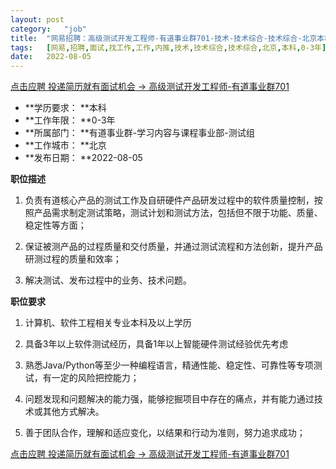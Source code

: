 ```yaml
---
layout:	post
category:	"job"
title:	"网易招聘：高级测试开发工程师-有道事业群701-技术-技术综合-技术综合-北京本科0-3年"
tags:	[网易,招聘,面试,找工作,工作,内推,技术,技术综合,技术综合,北京,本科,0-3年]
date:	2022-08-05
---
```


[点击应聘 投递简历就有面试机会 ->  高级测试开发工程师-有道事业群701](http://mobile.bole.netease.com/bole/boleDetail?id=42147&employeeId=346f03c3cda5f04c&key=all)



- **学历要求： **本科
- **工作年限： **0-3年
- **所属部门： **有道事业群-学习内容与课程事业部-测试组
- **工作城市： **北京
- **发布日期： **2022-08-05



**职位描述**

1. 负责有道核心产品的测试工作及自研硬件产品研发过程中的软件质量控制，按照产品需求制定测试策略，测试计划和测试方法，包括但不限于功能、质量、稳定性等方面；

2. 保证被测产品的过程质量和交付质量，并通过测试流程和方法创新，提升产品研测过程的质量和效率；

3. 解决测试、发布过程中的业务、技术问题。



**职位要求**

1. 计算机、软件工程相关专业本科及以上学历

2. 具备3年以上软件测试经历，具备1年以上智能硬件测试经验优先考虑

3. 熟悉Java/Python等至少一种编程语言，精通性能、稳定性、可靠性等专项测试，有一定的风险把控能力；

4. 问题发现和问题解决的能力强，能够挖掘项目中存在的痛点，并有能力通过技术或其他方式解决。

5. 善于团队合作，理解和适应变化，以结果和行动为准则，努力追求成功；



[点击应聘 投递简历就有面试机会 ->  高级测试开发工程师-有道事业群701](http://mobile.bole.netease.com/bole/boleDetail?id=42147&employeeId=346f03c3cda5f04c&key=all)